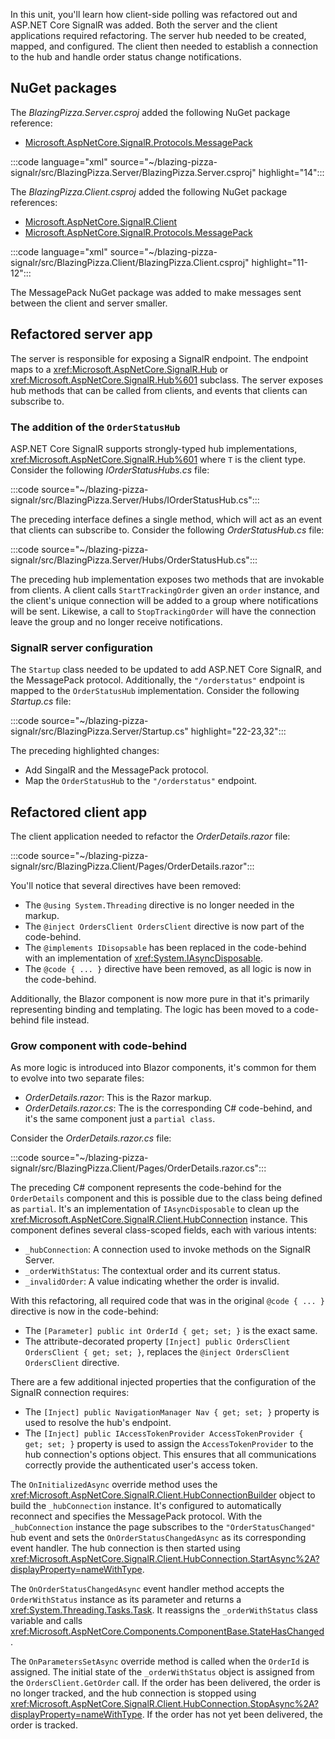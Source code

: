 In this unit, you'll learn how client-side polling was refactored out and ASP.NET Core SignalR was added. Both the server and the client applications required refactoring. The server hub needed to be created, mapped, and configured. The client then needed to establish a connection to the hub and handle order status change notifications.

## NuGet packages

The _BlazingPizza.Server.csproj_ added the following NuGet package reference:

- [Microsoft.AspNetCore.SignalR.Protocols.MessagePack](https://www.nuget.org/packages/Microsoft.AspNetCore.SignalR.Protocols.MessagePack)

:::code language="xml" source="~/blazing-pizza-signalr/src/BlazingPizza.Server/BlazingPizza.Server.csproj" highlight="14":::

The _BlazingPizza.Client.csproj_ added the following NuGet package references:

- [Microsoft.AspNetCore.SignalR.Client](https://www.nuget.org/packages/Microsoft.AspNetCore.SignalR.Client)
- [Microsoft.AspNetCore.SignalR.Protocols.MessagePack](https://www.nuget.org/packages/Microsoft.AspNetCore.SignalR.Protocols.MessagePack)

:::code language="xml" source="~/blazing-pizza-signalr/src/BlazingPizza.Client/BlazingPizza.Client.csproj" highlight="11-12":::

The MessagePack NuGet package was added to make messages sent between the client and server smaller.

## Refactored server app

The server is responsible for exposing a SignalR endpoint. The endpoint maps to a <xref:Microsoft.AspNetCore.SignalR.Hub> or <xref:Microsoft.AspNetCore.SignalR.Hub%601> subclass. The server exposes hub methods that can be called from clients, and events that clients can subscribe to.

### The addition of the `OrderStatusHub`

ASP.NET Core SignalR supports strongly-typed hub implementations, <xref:Microsoft.AspNetCore.SignalR.Hub%601> where `T` is the client type. Consider the following _IOrderStatusHubs.cs_ file:

:::code source="~/blazing-pizza-signalr/src/BlazingPizza.Server/Hubs/IOrderStatusHub.cs":::

The preceding interface defines a single method, which will act as an event that clients can subscribe to. Consider the following _OrderStatusHub.cs_ file:

:::code source="~/blazing-pizza-signalr/src/BlazingPizza.Server/Hubs/OrderStatusHub.cs":::

The preceding hub implementation exposes two methods that are invokable from clients. A client calls `StartTrackingOrder` given an `order` instance, and the client's unique connection will be added to a group where notifications will be sent. Likewise, a call to `StopTrackingOrder` will have the connection leave the group and no longer receive notifications.

### SignalR server configuration

The `Startup` class needed to be updated to add ASP.NET Core SignalR, and the MessagePack protocol. Additionally, the `"/orderstatus"` endpoint is mapped to the `OrderStatusHub` implementation. Consider the following _Startup.cs_ file:

:::code source="~/blazing-pizza-signalr/src/BlazingPizza.Server/Startup.cs" highlight="22-23,32":::

The preceding highlighted changes:

- Add SingalR and the MessagePack protocol.
- Map the `OrderStatusHub` to the `"/orderstatus"` endpoint.

## Refactored client app

The client application needed to refactor the _OrderDetails.razor_ file:

:::code source="~/blazing-pizza-signalr/src/BlazingPizza.Client/Pages/OrderDetails.razor":::

You'll notice that several directives have been removed:

- The `@using System.Threading` directive is no longer needed in the markup.
- The `@inject OrdersClient OrdersClient` directive is now part of the code-behind.
- The `@implements IDisopsable` has been replaced in the code-behind with an implementation of <xref:System.IAsyncDisposable>.
- The `@code { ... }` directive have been removed, as all logic is now in the code-behind.

Additionally, the Blazor component is now more pure in that it's primarily representing binding and templating. The logic has been moved to a code-behind file instead.

### Grow component with code-behind

As more logic is introduced into Blazor components, it's common for them to evolve into two separate files:

- _OrderDetails.razor_: This is the Razor markup.
- _OrderDetails.razor.cs_: The is the corresponding C# code-behind, and it's the same component just a `partial class`.

Consider the _OrderDetails.razor.cs_ file:

:::code source="~/blazing-pizza-signalr/src/BlazingPizza.Client/Pages/OrderDetails.razor.cs":::

The preceding C# component represents the code-behind for the `OrderDetails` component and this is possible due to the class being defined as `partial`. It's an implementation of `IAsyncDisposable` to clean up the <xref:Microsoft.AspNetCore.SignalR.Client.HubConnection> instance. This component defines several class-scoped fields, each with various intents:

- `_hubConnection`: A connection used to invoke methods on the SignalR Server.
- `_orderWithStatus`: The contextual order and its current status.
- `_invalidOrder`: A value indicating whether the order is invalid.

With this refactoring, all required code that was in the original `@code { ... }` directive is now in the code-behind:

- The `[Parameter] public int OrderId { get; set; }` is the exact same.
- The attribute-decorated property `[Inject] public OrdersClient OrdersClient { get; set; }`, replaces the `@inject OrdersClient OrdersClient` directive.

There are a few additional injected properties that the configuration of the SignalR connection requires:

- The `[Inject] public NavigationManager Nav { get; set; }` property is used to resolve the hub's endpoint.
- The `[Inject] public IAccessTokenProvider AccessTokenProvider { get; set; }` property is used to assign the `AccessTokenProvider` to the hub connection's options object. This ensures that all communications correctly provide the authenticated user's access token.

The `OnInitializedAsync` override method uses the <xref:Microsoft.AspNetCore.SignalR.Client.HubConnectionBuilder> object to build the `_hubConnection` instance. It's configured to automatically reconnect and specifies the MessagePack protocol. With the `_hubConnection` instance the page subscribes to the `"OrderStatusChanged"` hub event and sets the `OnOrderStatusChangedAsync` as its corresponding event handler. The hub connection is then started using <xref:Microsoft.AspNetCore.SignalR.Client.HubConnection.StartAsync%2A?displayProperty=nameWithType>.

The `OnOrderStatusChangedAsync` event handler method accepts the `OrderWithStatus` instance as its parameter and returns a <xref:System.Threading.Tasks.Task>. It reassigns the `_orderWithStatus` class variable and calls <xref:Microsoft.AspNetCore.Components.ComponentBase.StateHasChanged>.

The `OnParametersSetAsync` override method is called when the `OrderId` is assigned. The initial state of the `_orderWithStatus` object is assigned from the `OrdersClient.GetOrder` call. If the order has been delivered, the order is no longer tracked, and the hub connection is stopped using <xref:Microsoft.AspNetCore.SignalR.Client.HubConnection.StopAsync%2A?displayProperty=nameWithType>. If the order has not yet been delivered, the order is tracked.
